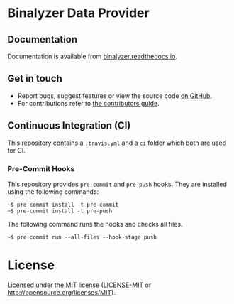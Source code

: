 # Binalyzer Data Provider

## Documentation

Documentation is available from [binalyzer.readthedocs.io].

[binalyzer.readthedocs.io]: https://binalyzer.readthedocs.io/en/latest/

## Get in touch

- Report bugs, suggest features or view the source code [on GitHub].
- For contributions refer to [the contributors guide].

[on GitHub]: https://github.com/denisvasilik/binalyzer

## Continuous Integration (CI)

This repository contains a `.travis.yml` and a `ci` folder which both are used
for CI.

### Pre-Commit Hooks

This repository provides `pre-commit` and `pre-push` hooks. They are installed
using the following commands:

```console
~$ pre-commit install -t pre-commit
~$ pre-commit install -t pre-push
```

The following command runs the hooks and checks all files.

```console
~$ pre-commit run --all-files --hook-stage push
```

# License

Licensed under the MIT license ([LICENSE-MIT] or http://opensource.org/licenses/MIT).

[the contributors guide]: CONTRIBUTING.md
[LICENSE-MIT]: LICENSE.rst
